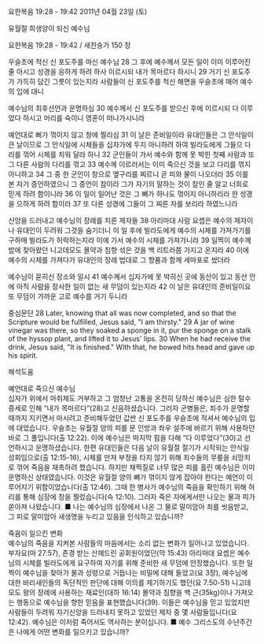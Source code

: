 요한복음 19:28 - 19:42 
2011년 04월 23일 (토)

유월절 희생양이 되신 예수님



요한복음 19:28 - 19:42 / 새찬송가 150 장


우슬초에 적신 신 포도주를 마신 예수님
28 그 후에 예수께서 모든 일이 이미 이루어진 줄 아시고 성경을 응하게 하려 하사 이르시되 내가 목마르다 하시니 29 거기 신 포도주가 가득히 담긴 그릇이 있는지라 사람들이 신 포도주를 적신 해면을 우슬초에 매어 예수의 입에 대니

예수님의 최후선언과 운명하심
30 예수께서 신 포도주를 받으신 후에 이르시되 다 이루었다 하시고 머리를 숙이니 영혼이 떠나가시니라

예언대로 뻐가 꺾이지 않고 창에 찔리심
31 이 날은 준비일이라 유대인들은 그 안식일이 큰 날이므로 그 안식일에 시체들을 십자가에 두지 아니하려 하여 빌라도에게 그들으 다리를 꺾어 시체를 치워 달라 하니 32 군인들이 가서 예수와 함께 못 박힌 첫째 사람과 또 그 다른 사람의 다리를 꺾고 33 예수께 이르러서는 이미 죽으신 것을 보고 다리를 꺾지 아니하고 34 그 중 한 군인이 창으로 옆구리를 찌르니 곧 피와 물이 나오더라 35 이를 본 자가 증언하였으니 그 증언이 참이라 그가 자기의 말하는 것이 참인 줄 알고 너희로 믿게 하려 함이니라 36 이 일이 일어난 것은 그 뼈가 하나도 꺾이지 아니하리라 한 성경을 으하게 하려 함이라 37 또 다른 성경에 그들이 그 찌른 자를 보리라 하였느니라

신앙을 드러내고 예수님의 장례를 치른 제자들
38 아리마대 사람 요셉은 예수의 제자이나 유대인이 두려워 그것을 숨기더니 이 일 후에 빌라도에게 예수의 시체를 가져가기를 구하매 빌라도가 허락하는지라 이에 가서 예수의 시체를 가져가니라 39 일찍이 예수께 밥에 찾아왔던 니고데모도 몰약과 침향 섞은 것을 백 리트라쯤 가지고 온지라 40 이에 예수의 시체를 가져다가 유대인의 장례 법대로 그 향품과 함께 세마포로 쌌더라

예수님이 묻히신 장소와 일시
41 예수께서 십자가에 못 박히신 곳에 동산이 있고 동산 안에 아직 사람을 장사한 일이 없는 새 무덤이 있는지라 42 이 날은 유대인의 준비일이요 또 무덤이 가까운 고로 예수를 거기 두니라

중심문단
28 Later, knowing that all was now completed, and so that the Scripture would be fulfilled, Jesus said, "I am thirsty." 29 A jar of wine vinegar was there, so they soaked a sponge in it, pur the sponge on a stalk of the hyssop plant, and lifted it to Jesus' lips. 30 When he had receive the drink, Jesus said, "It is finished." With that, he bowed hits head and gave up his spirit.

해석도움





예언대로 죽으신 예수님  
십자가 위에서 마취제도 거부하고 그 엄청난 고통을 온전히 당하신 예수님은 심한 탈수증세로 인해 “내가 목마르다”(28)고 신음하셨습니다. 그러자 군병들은, 죄수가 운명할 때까지 지키면서 마시려고 준비해두었던 값싼 신 포도주를 우슬초에 적셔서 예수님의 입에 대었습니다. 우슬초는 유월절 양의 피를 문 인방과 좌우 설주에 바르기 위해 사용하던 바로 그 풀입니다(출 12:22). 이에 예수님은 마지막 힘을 다해 “다 이루었다”(30)고 선언하시고 운명하셨습니다. 한편 유대인들은 다음 날이 유월절 절기가 시작되는 안식일 성회임으로(출 12:15-16), 시체를 만져 부정을 타지 않기 위해 죄수들의 무릎을 쇠망치로 꺾어 죽음을 재촉하려 했습니다. 하지만 채찍질로 너무 많은 피를 흘린 예수님은 이미 운명하신 상태였습니다. 이것은 유월절 양의 뼈가 꺾이지 않게 잡아야 한다는 예언이 이루어지기 위함이었습니다(출 12:46). 그때 한 병사가 예수님의 죽음을 확인하기 위해 허리를 통해 심장에 창을 찔렀습니다(슥 12:10). 그러자  죽은 자에게서만 나오는 물과 피가 쏟아져 나왔습니다. 
■ 나는 예수님의 심장에서 나온 그 물로 말미암아 죄를 씻음받고, 그 피로 말미암아 새생명을 누리고 있음을 인식하고 있습니까? 

죽음이 일으킨 변화  
예수님의 죽음을 지켜본 사람들의 마음에서는 소리 없는 변화가 일어나고 있었습니다. 부자요(마 27:57), 존경 받는 산헤드린 공회원이었던(막 15:43) 아리마대 요셉은 예수님의 시체를 빌라도에게 요구하여 자기를 위해 준비한 새 무덤에 안장했습니다. 또한 일찍이 예수님을 찾아가 물과 성령으로 거듭나는 비밀에 대해 들었고(요 3장), 예수님에 대한 바리새인들의 독단적인 판단에 대해 이의를 제기하기도 했던(요 7:50-51) 니고데모도 왕의 장례에 사용하는 재료인(대하 16:14) 몰약과 침향을 백 근(35kg)이나 가져오는 행동으로 예수님을 향한 믿음을 표현했습니다(39). 이들은 예수님을 믿고 있었지만 사람들이 두려워 자기신앙을 드러내지 못하고 있었던 제자 중 몇 사람들입니다(요 12:42). 예수님은 이처럼 죽어서도 역사하는 분이십니다. 
■ 예수 그리스도의 수난주간은 나에게 어떤 변화를 일으키고 있습니까?